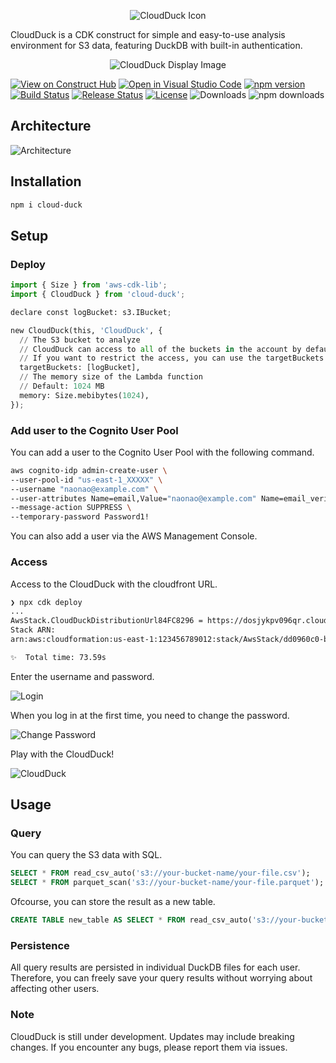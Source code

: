 <p align="center">
  <img src="frontend/public/icon.png" alt="CloudDuck Icon" style="max-width: 300px; max-height: 300px;" />
</p>

CloudDuck is a CDK construct for simple and easy-to-use analysis environment for S3 data, featuring DuckDB with built-in authentication.

<p align="center">
  <img src="images/cloudduck.gif" alt="CloudDuck Display Image" />
</p>

[![View on Construct Hub](https://constructs.dev/badge?package=cloud-duck)](https://constructs.dev/packages/cloud-duck)
[![Open in Visual Studio Code](https://img.shields.io/static/v1?logo=visualstudiocode&label=&message=Open%20in%20Visual%20Studio%20Code&labelColor=2c2c32&color=007acc&logoColor=007acc)](https://open.vscode.dev/badmintoncryer/cloud-duck)
[![npm version](https://badge.fury.io/js/cloud-duck.svg)](https://badge.fury.io/js/cloud-duck)
[![Build Status](https://github.com/badmintoncryer/cloud-duck/actions/workflows/build.yml/badge.svg)](https://github.com/badmintoncryer/cloud-duck/actions/workflows/build.yml)
[![Release Status](https://github.com/badmintoncryer/cloud-duck/actions/workflows/release.yml/badge.svg)](https://github.com/badmintoncryer/cloud-duck/actions/workflows/release.yml)
[![License](https://img.shields.io/badge/License-Apache%202.0-blue.svg)](https://opensource.org/licenses/Apache-2.0)
![Downloads](https://img.shields.io/badge/-DOWNLOADS:-brightgreen?color=gray)
![npm downloads](https://img.shields.io/npm/dt/cloud-duck?label=npm&color=blueviolet)

## Architecture

![Architecture](images/architecture.png)

## Installation

```bash
npm i cloud-duck
```

## Setup

### Deploy

```python
import { Size } from 'aws-cdk-lib';
import { CloudDuck } from 'cloud-duck';

declare const logBucket: s3.IBucket;

new CloudDuck(this, 'CloudDuck', {
  // The S3 bucket to analyze
  // CloudDuck can access to all of the buckets in the account by default.
  // If you want to restrict the access, you can use the targetBuckets property.
  targetBuckets: [logBucket],
  // The memory size of the Lambda function
  // Default: 1024 MB
  memory: Size.mebibytes(1024),
});
```

### Add user to the Cognito User Pool

You can add a user to the Cognito User Pool with the following command.

```sh
aws cognito-idp admin-create-user \
--user-pool-id "us-east-1_XXXXX" \
--username "naonao@example.com" \
--user-attributes Name=email,Value="naonao@example.com" Name=email_verified,Value=true \
--message-action SUPPRESS \
--temporary-password Password1!
```

You can also add a user via the AWS Management Console.

### Access

Access to the CloudDuck with the cloudfront URL.

```bash
❯ npx cdk deploy
...
AwsStack.CloudDuckDistributionUrl84FC8296 = https://dosjykpv096qr.cloudfront.net
Stack ARN:
arn:aws:cloudformation:us-east-1:123456789012:stack/AwsStack/dd0960c0-b3d5-11ef-bcfc-12cf7722116f

✨  Total time: 73.59s
```

Enter the username and password.

![Login](images/login.png)

When you log in at the first time, you need to change the password.

![Change Password](images/change-password.png)

Play with the CloudDuck!

![CloudDuck](images/home.png)

## Usage

### Query

You can query the S3 data with SQL.

```sql
SELECT * FROM read_csv_auto('s3://your-bucket-name/your-file.csv');
SELECT * FROM parquet_scan('s3://your-bucket-name/your-file.parquet');
```

Ofcourse, you can store the result as a new table.

```sql
CREATE TABLE new_table AS SELECT * FROM read_csv_auto('s3://your-bucket-name/your-file.csv');
```

### Persistence

All query results are persisted in individual DuckDB files for each user.
Therefore, you can freely save your query results without worrying about affecting other users.

### Note

CloudDuck is still under development. Updates may include breaking changes. If you encounter any bugs, please report them via issues.
